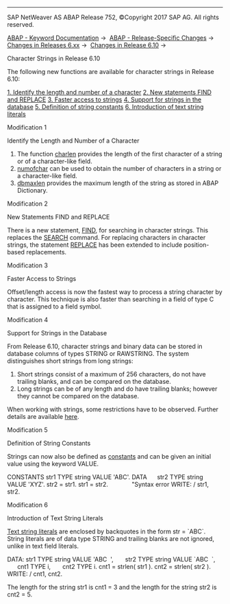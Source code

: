   

* * *

SAP NetWeaver AS ABAP Release 752, ©Copyright 2017 SAP AG. All rights reserved.

[ABAP - Keyword Documentation](https://help.sap.com/doc/abapdocu_752_index_htm/7.52/en-US/abenabap.htm) →  [ABAP - Release-Specific Changes](https://help.sap.com/doc/abapdocu_752_index_htm/7.52/en-US/abennews.htm) →  [Changes in Releases 6.xx](https://help.sap.com/doc/abapdocu_752_index_htm/7.52/en-US/abennews-6.htm) →  [Changes in Release 6.10](https://help.sap.com/doc/abapdocu_752_index_htm/7.52/en-US/abennews-610.htm) → 

Character Strings in Release 6.10

The following new functions are available for character strings in Release 6.10:

[1\. Identify the length and number of a character](#!ABAP_MODIFICATION_1@1@)
[
2\. New statements FIND and REPLACE](#!ABAP_MODIFICATION_2@2@)
[
3\. Faster access to strings](#!ABAP_MODIFICATION_3@3@)
[
4\. Support for strings in the database](#!ABAP_MODIFICATION_4@4@)
[
5\. Definition of string constants](#!ABAP_MODIFICATION_5@5@)
[
6\. Introduction of text string literals](#!ABAP_MODIFICATION_6@6@)

Modification 1

Identify the Length and Number of a Character

1.  The function [charlen](https://help.sap.com/doc/abapdocu_752_index_htm/7.52/en-US/abapcompute_arith.htm) provides the length of the first character of a string or of a character-like field.
2.  [numofchar](https://help.sap.com/doc/abapdocu_752_index_htm/7.52/en-US/abapcompute_arith.htm) can be used to obtain the number of characters in a string or a character-like field.
3.  [dbmaxlen](https://help.sap.com/doc/abapdocu_752_index_htm/7.52/en-US/abapcompute_arith.htm) provides the maximum length of the string as stored in ABAP Dictionary.
    

Modification 2

New Statements FIND and REPLACE

There is a new statement, [FIND](https://help.sap.com/doc/abapdocu_752_index_htm/7.52/en-US/abapfind.htm), for searching in character strings. This replaces the [SEARCH](https://help.sap.com/doc/abapdocu_752_index_htm/7.52/en-US/abapsearch-.htm) command. For replacing characters in character strings, the statement [REPLACE](https://help.sap.com/doc/abapdocu_752_index_htm/7.52/en-US/abapreplace_in_position.htm) has been extended to include position-based replacements.

Modification 3

Faster Access to Strings

Offset/length access is now the fastest way to process a string character by character. This technique is also faster than searching in a field of type C that is assigned to a field symbol.

Modification 4

Support for Strings in the Database

From Release 6.10, character strings and binary data can be stored in database columns of types STRING or RAWSTRING. The system distinguishes short strings from long strings:

1.  Short strings consist of a maximum of 256 characters, do not have trailing blanks, and can be compared on the database.
2.  Long strings can be of any length and do have trailing blanks; however they cannot be compared on the database.

When working with strings, some restrictions have to be observed. Further details are available [here](https://help.sap.com/doc/abapdocu_752_index_htm/7.52/en-US/abenddic_character_byte_types.htm).

Modification 5

Definition of String Constants

Strings can now also be defined as [constants](https://help.sap.com/doc/abapdocu_752_index_htm/7.52/en-US/abapconstants.htm) and can be given an initial value using the keyword VALUE.

CONSTANTS str1 TYPE string VALUE 'ABC'.
DATA      str2 TYPE string VALUE 'XYZ'.
str2 = str1.
str1 = str2.              "Syntax error
WRITE: / str1, str2.

Modification 6

Introduction of Text String Literals

[Text string literals](https://help.sap.com/doc/abapdocu_752_index_htm/7.52/en-US/abenliteral.htm) are enclosed by backquotes in the form str = \`ABC\`. String literals are of data type STRING and trailing blanks are not ignored, unlike in text field literals.

DATA: str1 TYPE string VALUE 'ABC  ',
      str2 TYPE string VALUE \`ABC  \`,
      cnt1 TYPE i,
      cnt2 TYPE i.
cnt1 = strlen( str1 ).
cnt2 = strlen( str2 ).
WRITE: / cnt1, cnt2.

The length for the string str1 is cnt1 = 3 and the length for the string str2 is cnt2 = 5.
